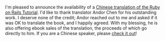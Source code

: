I'm pleased to announce the availability of a [Chinese translation of the Ruby on Rails Tutorial](http://about.ac/rails-tutorial-2nd-cn/). I'd like to thank translator Andor Chen for his outstanding work. I deserve none of the credit; Andor reached out to me and asked if it was OK to translate the book, and I happily agreed. With my blessing, he is also offering ebook sales of the translation, the proceeds of which go directly to him. If you are a Chinese speaker, please [check it out](http://about.ac/rails-tutorial-2nd-cn/)!